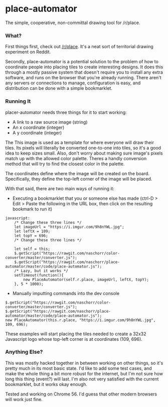 # place-automator
The simple, cooperative, non-committal drawing tool for /r/place.

### What?
First things first, check out [/r/place](https://www.reddit.com/r/place/). It's a neat sort of territorial drawing experiment on Reddit.

Secondly, place-automator is a potential solution to the problem of how to coordinate people into placing tiles to create interesting designs. It does this through a mostly passive system that doesn't require you to install any extra software, and runs on the browser that you're already running. There aren't any servers or connections to manage, configuration is easy, and distribution can be done with a simple bookmarklet.

### Running It
placer-automator needs three things for it to start working:
- A link to a raw source image (string)
- An x coordinate (integer)
- A y coordinate (integer)
  
The This image is used as a template for where everyone will draw their tiles. Its pixels will literally be converted one-to-one into tiles, so it's a good idea to keep sizes small. Also, don't worry about making sure image's pixels match up with the allowed color palette. Theres a handly conversion method that will try to find the closest color in the palette.

The coordinates define where the image will be created on the board. Specifically, they define the top-left corner of the image will be placed.

With that said, there are two main ways of running it:
- Executing a bookmarklet that you or someone else has made (ctrl-D > Edit > Paste the following in the URL box, then click on the resulting bookmark to run it)
```
javascript:
	/* Change these three lines */
	let imageUrl = "https://i.imgur.com/9h8nYWL.jpg";
	let leftX = 109;
	let topY = 696;
	/* Change these three lines */

	let self = this;
	$.getScript("https://rawgit.com/naschorr/color-converter/master/converter.js");
	$.getScript("https://rawgit.com/naschorr/place-automator/master/code/place-automator.js");
	/* Lazy, but it works */
	setTimeout(function(){
		new PlaceAutomator(self.r.place, imageUrl, leftX, topY);
	}, 5 * 1000);
```
- Manually imputting commands into the dev console
```
$.getScript("https://rawgit.com/naschorr/color-converter/master/converter.js");
$.getScript("https://rawgit.com/naschorr/place-automator/master/code/place-automator.js");
new PlaceAutomator(this.r.place, "https://i.imgur.com/9h8nYWL.jpg", 109, 696);
```

These examples will start placing the tiles needed to create a 32x32 Javascript logo whose top-left corner is at coordinates (109, 696).

### Anything Else?
This was mostly hacked together in between working on other things, so it's pretty much in its most basic state. I'd like to add some test cases, and make the whole thing a bit more robust for the internet, but I'm not sure how long this thing (event?) will last. I'm also not very satisfied with the current bookmarklet, but it works okay enough.

Tested and working on Chrome 56. I'd guess that other modern browsers will work just fine.
